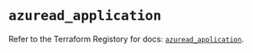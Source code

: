# `azuread_application`

Refer to the Terraform Registory for docs: [`azuread_application`](https://registry.terraform.io/providers/hashicorp/azuread/2.37.1/docs/resources/application).
